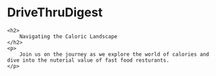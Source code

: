 <div class='header'>
	<h1>
		DriveThruDigest 
	</h1>
	
	<h2>
		Navigating the Caloric Landscape
	</h2>
	<p>
		Join us on the journey as we explore the world of calories and dive into the nuterial value of fast food resturants.
	</p>
</div>	
